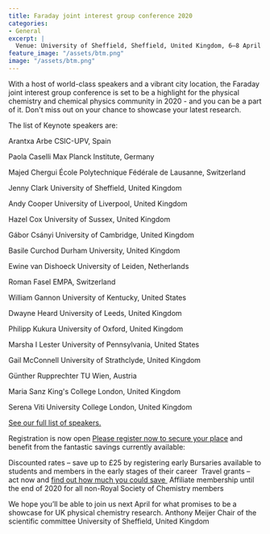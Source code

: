 ```yaml
---
title: Faraday joint interest group conference 2020 
categories:
- General
excerpt: | 
  Venue: University of Sheffield, Sheffield, United Kingdom, 6–8 April 2020.
feature_image: "/assets/btm.png"
image: "/assets/btm.png"
---
```

With a host of world-class speakers and a vibrant city location, the Faraday joint interest group conference is set to be a highlight for the physical chemistry and chemical physics community in 2020 - and you can be a part of it.
Don't miss out on your chance to showcase your latest research.  

The list of Keynote speakers are: 

Arantxa Arbe CSIC-UPV, Spain

Paola Caselli Max Planck Institute, Germany

Majed Chergui École Polytechnique Fédérale de Lausanne, Switzerland 

Jenny Clark University of Sheffield, United Kingdom 

Andy Cooper University of Liverpool, United Kingdom

Hazel Cox University of Sussex, United Kingdom 

Gábor Csányi University of Cambridge, United Kingdom

Basile Curchod Durham University, United Kingdom

Ewine van Dishoeck University of Leiden, Netherlands

Roman Fasel EMPA, Switzerland

William Gannon University of Kentucky, United States

Dwayne Heard University of Leeds, United Kingdom

Philipp Kukura University of Oxford, United Kingdom

Marsha I Lester University of Pennsylvania, United States

Gail McConnell University of Strathclyde, United Kingdom

Günther Rupprechter TU Wien, Austria

Maria Sanz King's College London, United Kingdom

Serena Viti University College London, United Kingdom

[See our full list of speakers. ](http://www.rsc.org/events/detail/38381/)

Registration is now open 
[Please register now to secure your place](https://events.rsc.org/rsc/1783/register) and benefit from the fantastic savings currently available:

Discounted rates – save up to £25 by registering early
Bursaries available to students and members in the early stages of their career 
Travel grants – act now and [find out how much you could save ](http://www.rsc.org/scienceandtechnology/funding/division-travel-grants/index.asp)
Affiliate membership until the end of 2020 for all non-Royal Society of Chemistry members 

We hope you’ll be able to join us next April for what promises to be a showcase for UK physical chemistry research.
Anthony Meijer
Chair of the scientific committee
University of Sheffield, United Kingdom 

